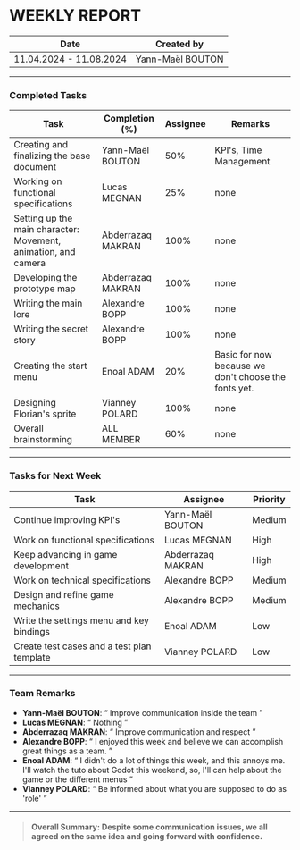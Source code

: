 
# **WEEKLY REPORT**

| Date       | Created by        | 
|------------|-------------------|
| 11.04.2024 - 11.08.2024 | Yann-Maël BOUTON  |

---

### Completed Tasks

| Task                    | Completion (%) | Assignee        | Remarks                   |
|-------------------------|----------------|-----------------|---------------------------|
| Creating and finalizing the base document | Yann-Maël BOUTON | 50% | KPI's, Time Management |
| Working on functional specifications | Lucas MEGNAN | 25% | none |
| Setting up the main character: Movement, animation, and camera | Abderrazaq MAKRAN | 100% | none |
| Developing the prototype map | Abderrazaq MAKRAN | 100% | none |
| Writing the main lore | Alexandre BOPP | 100% | none |
| Writing the secret story | Alexandre BOPP | 100% | none |
| Creating the start menu | Enoal ADAM | 20% | Basic for now because we don't choose the fonts yet. |
| Designing Florian's sprite | Vianney POLARD | 100% | none |
| Overall brainstorming | ALL MEMBER | 60% | none |

---

### Tasks for Next Week

| Task                    | Assignee        |  Priority       
|-------------------------|-----------------|----------------|
| Continue improving KPI's | Yann-Maël BOUTON | Medium |
| Work on functional specifications | Lucas MEGNAN | High |
| Keep advancing in game development | Abderrazaq MAKRAN | High |
| Work on technical specifications | Alexandre BOPP | Medium |
| Design and refine game mechanics | Alexandre BOPP | Medium |
| Write the settings menu and key bindings | Enoal ADAM | Low |
| Create test cases and a test plan template | Vianney POLARD | Low |

---

### Team Remarks

- **Yann-Maël BOUTON**:  “ Improve communication inside the team ”
- **Lucas MEGNAN**: “ Nothing ”
- **Abderrazaq MAKRAN**: “ Improve communication and respect ”
- **Alexandre BOPP**: “ I enjoyed this week and believe we can accomplish great things as a team. ”
- **Enoal ADAM**: “ I didn't do a lot of things this week, and this annoys me. I'll watch the tuto about Godot this weekend, so, I'll can help about the game or the different menus ”
- **Vianney POLARD**: “ Be informed about what you are supposed to do as 'role' ”

---

> #### **Overall Summary**: Despite some communication issues, we all agreed on the same idea and going forward with confidence.